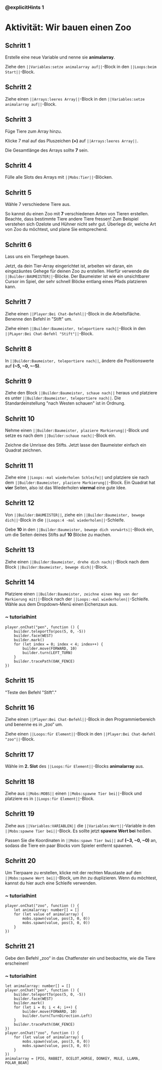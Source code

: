 
### @explicitHints 1

# Aktivität: Wir bauen einen Zoo

## Schritt 1
Erstelle eine neue Variable und nenne sie **animalarray**.

Ziehe den ``||Variables:setze animalarray auf||``-Block in den ``||Loops:beim Start||``-Block.

## Schritt 2
Ziehe einen ``||Arrays:leeres Array||``-Block in den ``||Variables:setze animalarray auf||``-Block.

## Schritt 3
Füge Tiere zum Array hinzu. 

Klicke 7 mal auf das Pluszeichen **(+)** auf ``||Arrays:leeres Array||``. 

Die Gesamtlänge des Arrays sollte **7** sein.

## Schritt 4
Fülle alle Slots des Arrays mit  ``||Mobs:Tier||``-Blöcken.

## Schritt 5
Wähle 7 verschiedene Tiere aus. 

So kannst du einen Zoo mit **7** verschiedenen Arten von Tieren erstellen. Beachte, dass bestimmte Tiere andere Tiere fressen! Zum Beispiel verstehen sich Ozelote und Hühner nicht sehr gut. Überlege dir, welche Art von Zoo du möchtest, und plane Sie entsprechend. 

## Schritt 6
Lass uns ein Tiergehege bauen. 

Jetzt, da dein Tier-Array eingerichtet ist, arbeiten wir daran, ein eingezäuntes Gehege für deinen Zoo zu erstellen. Hierfür verwende die ``||Builder:BAUMEISTER||``-Blöcke. Der Baumeister ist wie ein unsichtbarer Cursor im Spiel, der sehr schnell Blöcke entlang eines Pfads platzieren kann. 

## Schritt 7
Ziehe einen ``||Player:Bei Chat-Befehl||``-Block in die Arbeitsfläche. Benenne den Befehl in "Stift" um.

Ziehe einen ``||Builder:Baumeister, teleportiere nach||``-Block in den ``||PLayer:Bei Chat-Befehl "Stift"||``-Block.

## Schritt 8
In ``||Builder:Baumeister, teleportiere nach||``, ändere die Positionswerte auf **(~5, ~0, ~-5)**.

## Schritt 9
Ziehe den Block ``||Builder:Baumeister, schaue nach||`` heraus und platziere es unter ``||Builder:Baumeister, teleportiere nach||``. Die Standardeinstellung "nach Westen schauen" ist in Ordnung.

## Schritt 10
Nehme einen ``||Builder:Baumeister, plaziere Markierung||``-Block und setze es nach dem ``||Builder:schaue nach||``-Block ein.

Zeichne die Umrisse des Stifts. Jetzt lasse den Baumeister einfach ein Quadrat zeichnen.

## Schritt 11
Ziehe eine ``||Loops:-mal wiederholen Schleife||`` und platziere sie nach dem ``||Builder:Baumeister, plaziere Markierung||``-Block. Ein Quadrat hat **vier** Seiten, also ist das Wiederholen **viermal** eine gute Idee.

## Schritt 12
Von ``||Builder:BAUMEISTER||``, ziehe ein ``||Builder:Baumeister, bewege dich||``-Block in die ``||Loops:4 -mal wiederholen||``-Schleife.

Gebe **10** in den ``||Builder:Baumeister, bewege dich vorwärts||``-Block ein, um die Seiten deines Stifts auf **10** Blöcke zu machen.

## Schritt 13
Ziehe einen ``||Builder:Baumeister, drehe dich nach||``-Block nach dem Block ``||Builder:Baumeister, bewege dich||``-Block.

## Schritt 14
Platziere einen ``||Builder:Baumeister, zeichne einen Weg von der Markierung mit||``-Block nach der ``||Loops:-mal wiederholen||``-Schleife. Wähle aus dem Dropdown-Menü einen Eichenzaun aus.

### ~ tutorialhint
``` blocks
player.onChat("pen", function () {
    builder.teleportTo(pos(5, 0, -5))
    builder.face(WEST)
    builder.mark()
    for (let index = 0; index < 4; index++) {
        builder.move(FORWARD, 10)
        builder.turn(LEFT_TURN)
    }
    builder.tracePath(OAK_FENCE)
})

```

## Schritt 15
"Teste den Befehl "Stift"."

## Schritt 16
Ziehe einen ``||Player:Bei Chat-Befehl||``-Block in den Programmierbereich und benenne es in „zoo“ um.

Ziehe einen ``||Loops:für Element||``-Block in den ``||Player:Bei Chat-Befehl "zoo"||``-Block.

## Schritt 17
Wähle im **2. Slot** des ``||Loops:für Element||``-Blocks **animalarray** aus.

## Schritt 18
Ziehe aus ``||Mobs:MOBS||`` einen ``||Mobs:spawne Tier bei||``-Block und platziere es in ``||Loops:für Element||``-Block.

## Schritt 19
Ziehe aus ``||Variables:VARIABLEN||`` die ``||Variables:Wert||``-Variable in den ``||Mobs:spawne Tier bei||``-Block. 
Es sollte jetzt **spawne Wert bei** heißen. 

Passen Sie die Koordinaten in ``||Mobs:spawn Tier bwi||`` auf **(~3, ~0, ~0)** an, sodass die Tiere ein paar Blocks vom Spieler entfernt spawnen.

## Schritt 20
Um Tierpaare zu erstellen, klicke mit der rechten Maustaste auf den ``||Mobs:spawne Wert bei||``-Block, um ihn zu duplizieren. Wenn du möchtest, kannst du hier auch eine Schleife verwenden.

### ~ tutorialhint
``` blocks
player.onChat("zoo", function () {
    let animalarray: number[] = []
    for (let value of animalarray) {
        mobs.spawn(value, pos(3, 0, 0))
        mobs.spawn(value, pos(3, 0, 0))
    }
})
```

## Schritt 21 
Gebe den Befehl „zoo“ in das Chatfenster ein und beobachte, wie die Tiere erscheinen!

### ~ tutorialhint
``` blocks
let animalarray: number[] = []
player.onChat("pen", function () {
    builder.teleportTo(pos(5, 0, -5))
    builder.face(WEST)
    builder.mark()
    for (let i = 0; i < 4; i++) {
        builder.move(FORWARD, 10)
        builder.turn(TurnDirection.Left)
    }
    builder.tracePath(OAK_FENCE)
})
player.onChat("zoo", function () {
    for (let value of animalarray) {
        mobs.spawn(value, pos(3, 0, 0))
        mobs.spawn(value, pos(3, 0, 0))
    }
})
animalarray = [PIG, RABBIT, OCELOT,HORSE, DONKEY, MULE, LLAMA, POLAR_BEAR]
```

